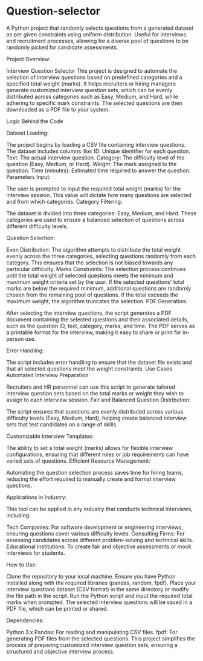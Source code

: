 # Question-selector
A Python project that randomly selects questions from a generated dataset as per given constraints using uniform distribution. Useful for interviews and recruitment processes, allowing for a diverse pool of questions to be randomly picked for candidate assessments.

Project Overview: 

Interview Question Selector
This project is designed to automate the selection of interview questions based on predefined categories and a specified total weight (marks). It helps recruiters or hiring managers generate customized interview question sets, which can be evenly distributed across categories such as Easy, Medium, and Hard, while adhering to specific mark constraints. The selected questions are then downloaded as a PDF file to your system.

Logic Behind the Code

Dataset Loading:

The project begins by loading a CSV file containing interview questions. The dataset includes columns like:
ID: Unique identifier for each question.
Text: The actual interview question.
Category: The difficulty level of the question (Easy, Medium, or Hard).
Weight: The mark assigned to the question.
Time (minutes): Estimated time required to answer the question.
Parameters Input:

The user is prompted to input the required total weight (marks) for the interview session. This value will dictate how many questions are selected and from which categories.
Category Filtering:

The dataset is divided into three categories: Easy, Medium, and Hard. These categories are used to ensure a balanced selection of questions across different difficulty levels.

Question Selection:

Even Distribution: The algorithm attempts to distribute the total weight evenly across the three categories, selecting questions randomly from each category. This ensures that the selection is not biased towards any particular difficulty.
Marks Constraints: The selection process continues until the total weight of selected questions meets the minimum and maximum weight criteria set by the user.
If the selected questions' total marks are below the required minimum, additional questions are randomly chosen from the remaining pool of questions.
If the total exceeds the maximum weight, the algorithm truncates the selection.
PDF Generation:

After selecting the interview questions, the script generates a PDF document containing the selected questions and their associated details, such as the question ID, text, category, marks, and time.
The PDF serves as a printable format for the interview, making it easy to share or print for in-person use.

Error Handling:

The script includes error handling to ensure that the dataset file exists and that all selected questions meet the weight constraints.
Use Cases
Automated Interview Preparation:

Recruiters and HR personnel can use this script to generate tailored interview question sets based on the total marks or weight they wish to assign to each interview session.
Fair and Balanced Question Distribution:

The script ensures that questions are evenly distributed across various difficulty levels (Easy, Medium, Hard), helping create balanced interview sets that test candidates on a range of skills.

Customizable Interview Templates:

The ability to set a total weight (marks) allows for flexible interview configurations, ensuring that different roles or job requirements can have varied sets of questions.
Efficient Resource Management:

Automating the question selection process saves time for hiring teams, reducing the effort required to manually create and format interview questions.

Applications in Industry:

This tool can be applied in any industry that conducts technical interviews, including:

Tech Companies: For software development or engineering interviews, ensuring questions cover various difficulty levels.
Consulting Firms: For assessing candidates across different problem-solving and technical skills.
Educational Institutions: To create fair and objective assessments or mock interviews for students.

How to Use:

Clone the repository to your local machine.
Ensure you have Python installed along with the required libraries (pandas, random, fpdf).
Place your interview questions dataset (CSV format) in the same directory or modify the file path in the script.
Run the Python script and input the required total marks when prompted.
The selected interview questions will be saved in a PDF file, which can be printed or shared.

Dependencies:

Python 3.x
Pandas: For reading and manipulating CSV files.
fpdf: For generating PDF files from the selected questions.
This project simplifies the process of preparing customized interview question sets, ensuring a structured and objective interview process.
